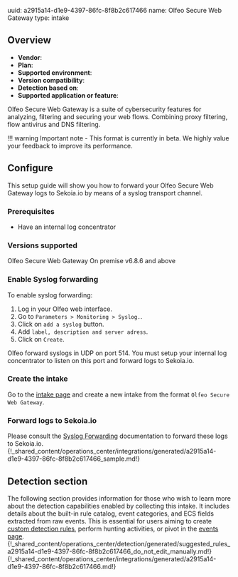 uuid: a2915a14-d1e9-4397-86fc-8f8b2c617466
name: Olfeo Secure Web Gateway
type: intake

## Overview
- **Vendor**:
- **Plan**:
- **Supported environment**:
- **Version compatibility**:
- **Detection based on**:
- **Supported application or feature**:

Olfeo Secure Web Gateway is a suite of cybersecurity features for analyzing, filtering and securing your web flows. Combining proxy filtering, flow antivirus and DNS filtering.

!!! warning
    Important note - This format is currently in beta. We highly value your feedback to improve its performance.




## Configure

This setup guide will show you how to forward your Olfeo Secure Web Gateway logs
to Sekoia.io by means of a syslog transport channel.

### Prerequisites

- Have an internal log concentrator

### Versions supported

Olfeo Secure Web Gateway On premise v6.8.6 and above

### Enable Syslog forwarding

To enable syslog forwarding:

1. Log in your Olfeo web interface.
2. Go to `Parameters > Monitoring > Syslog.`.
3. Click on `add a syslog` button.
4. Add `label, description and server adress`.
5. Click on `Create`.

Olfeo forward syslogs in UDP on port 514. You must setup your internal log concentrator to listen on this port and forward logs to Sekoia.io.

### Create the intake

Go to the [intake page](https://app.sekoia.io/operations/intakes) and create a new intake from the format `Olfeo Secure Web Gateway`.

### Forward logs to Sekoia.io

Please consult the [Syslog Forwarding](../../../ingestion_methods/sekoiaio_forwarder/) documentation to forward these logs to Sekoia.io.
{!_shared_content/operations_center/integrations/generated/a2915a14-d1e9-4397-86fc-8f8b2c617466_sample.md!}


## Detection section

The following section provides information for those who wish to learn more about the detection capabilities enabled by collecting this intake. It includes details about the built-in rule catalog, event categories, and ECS fields extracted from raw events. This is essential for users aiming to create [custom detection rules](/docs/xdr/features/detect/sigma.md), perform hunting activities, or pivot in the [events page](/docs/xdr/features/investigate/events.md).
{!_shared_content/operations_center/detection/generated/suggested_rules_a2915a14-d1e9-4397-86fc-8f8b2c617466_do_not_edit_manually.md!}
{!_shared_content/operations_center/integrations/generated/a2915a14-d1e9-4397-86fc-8f8b2c617466.md!}

